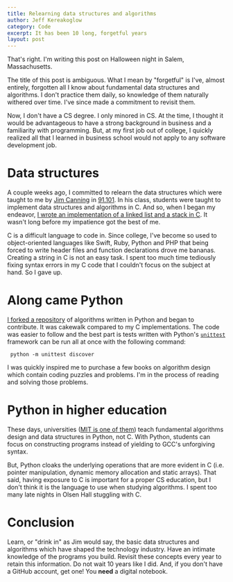 ```yaml
---
title: Relearning data structures and algorithms
author: Jeff Kereakoglow
category: Code
excerpt: It has been 10 long, forgetful years
layout: post
---
```


That's right. I'm writing this post on Halloween night in Salem, Massachusetts.

The title of this post is ambiguous. What I mean by "forgetful" is I've, almost
entirely, forgotten all I know about fundamental data structures and algorithms.
I don't practice them daily, so knowledge of them naturally withered over time.
I've since made a commitment to revisit them.

Now, I don't have a CS degree. I only minored in CS. At the time, I thought it
would be advantageous to have a strong background in business and a familiarity
with programming. But, at my first job out of college, I quickly realized all
that I learned in business school would not apply to any software development
job.

# Data structures
A couple weeks ago, I committed to relearn the data structures which were taught
to me by [Jim Canning][jim] in [91.101][comp1]. In his class, students were
taught to implement data structures and algorithms in C. And so, when I began my
endeavor, [I wrote an implementation of a linked list and a stack in C][c_ds].
It wasn't long before my impatience got the best of me.

C is a difficult language to code in. Since college, I've become so used to
object-oriented languages like Swift, Ruby, Python and PHP that being forced to
write header files and function declarations drove me bananas. Creating a string
in C is not an easy task. I spent too much time tediously fixing syntax errors
in my C code that I couldn't focus on the subject at hand. So I gave up.

# Along came Python
[I forked a repository][repo] of algorithms written in Python and began to
contribute. It was cakewalk compared to my C implementations. The code was
easier to follow and the best part is tests written with Python's
[`unittest`][ut] framework can be run all at once with the following command:

``` python -m unittest discover```

I was quickly inspired me to purchase a few books on algorithm design which
contain coding puzzles and problems. I'm in the process of reading and solving
those problems.

# Python in higher education
These days, universities ([MIT is one of them][mit]) teach fundamental
algorithms design and data structures in Python, not C. With Python, students
can focus on constructing programs instead of yielding to GCC's unforgiving
syntax.

But, Python cloaks the underlying operations that are more evident in C (i.e.
pointer manipulation, dynamic memory allocation and static arrays). That said,
having exposure to C is important for a proper CS education, but I don't think
it is the language to use when studying algorithms. I spent too many late nights
in Olsen Hall stuggling with C.

# Conclusion
Learn, or "drink in" as Jim would say, the basic data structures and algorithms
which have shaped the technology industry. Have an intimate knowledge of the
programs you build. Revisit these concepts every year to retain this
information. Do not wait 10 years like I did. And, if you don't have a GitHub
account, get one! You **need** a digital notebook.

[jim]: http://www.uml.edu/Honors/People/canning-james.aspx
[comp1]: http://www.cs.uml.edu/~canning/101/101.html
[c_ds]: https://github.com/jkereako/c-data-structures
[algo]: https://github.com/jkereako/algorithms
[mit]: http://ocw.mit.edu/courses/electrical-engineering-and-computer-science/6-006-introduction-to-algorithms-fall-2011/
[repo]: https://github.com/jkereako/algorithms
[ut]: https://docs.python.org/3/library/unittest.html
